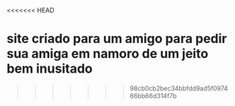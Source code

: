 <<<<<<< HEAD

# <h1>site criado para um amigo para pedir sua amiga em namoro de um jeito bem inusitado</h1>

> > > > > > > 98cb0cb2bec34bbfdd9ad5f097466bb66d314f7b
